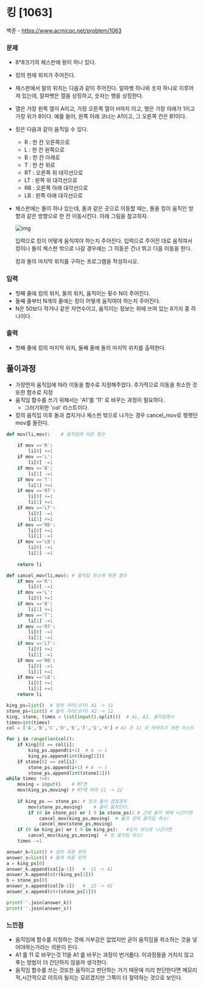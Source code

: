 # 킹 [1063]

백준 - https://www.acmicpc.net/problem/1063



### 문제

- 8*8크기의 체스판에 왕이 하나 있다. 

- 킹의 현재 위치가 주어진다. 

- 체스판에서 말의 위치는 다음과 같이 주어진다. 알파벳 하나와 숫자 하나로 이루어져 있는데, 알파벳은 열을 상징하고, 숫자는 행을 상징한다. 

- 열은 가장 왼쪽 열이 A이고, 가장 오른쪽 열이 H까지 이고, 행은 가장 아래가 1이고 가장 위가 8이다. 예를 들어, 왼쪽 아래 코너는 A1이고, 그 오른쪽 칸은 B1이다.

- 킹은 다음과 같이 움직일 수 있다.

  - R : 한 칸 오른쪽으로
  - L : 한 칸 왼쪽으로
  - B : 한 칸 아래로
  - T : 한 칸 위로
  - RT : 오른쪽 위 대각선으로
  - LT : 왼쪽 위 대각선으로
  - RB : 오른쪽 아래 대각선으로
  - LB : 왼쪽 아래 대각선으로

-  체스판에는 돌이 하나 있는데, 돌과 같은 곳으로 이동할 때는, 돌을 킹이 움직인 방향과 같은 방향으로 한 칸 이동시킨다. 아래 그림을 참고하자.

   ![img](https://www.acmicpc.net/upload/201003/abc.JPG)

   입력으로 킹이 어떻게 움직여야 하는지 주어진다. 입력으로 주어진 대로 움직여서 킹이나 돌이 체스판 밖으로 나갈 경우에는 그 이동은 건너 뛰고 다음 이동을 한다.

   킹과 돌의 마지막 위치를 구하는 프로그램을 작성하시오.

   

### 입력

- 첫째 줄에 킹의 위치, 돌의 위치, 움직이는 횟수 N이 주어진다. 
- 둘째 줄부터 N개의 줄에는 킹이 어떻게 움직여야 하는지 주어진다.
-  N은 50보다 작거나 같은 자연수이고, 움직이는 정보는 위에 쓰여 있는 8가지 중 하나이다.



### 출력

- 첫째 줄에 킹의 마지막 위치, 둘째 줄에 돌의 마지막 위치를 출력한다.



## 풀이과정



- 가장먼저 움직임에 따라 이동을 함수로 지정해주었다. 추가적으로 이동을 취소한 것 또한 함수로 지정
- 움직임 함수를 쓰기 위해서는 'A1'를 '11' 로 바꾸는 과정이 필요하다.
  - 그러기위한 'col' 리스트이다.
- 킹의 움직임 이후 돌과 겹치거나 체스판 밖으로 나가는 경우 cancel_mov로 행햇던 mov를 돌린다.



```python
def mov(li,mov):    # 움직임에 따른 함수
    
    if mov =='R':
        li[0] +=1
    if mov =='L':
        li[0] -=1
    if mov =='B':
        li[1] -=1
    if mov =='T':
        li[1] +=1
    if mov =='RT':
        li[0] +=1
        li[1] +=1
    if mov =='LT':
        li[0] -=1
        li[1] +=1
    if mov =='RB':
        li[0] +=1
        li[1] -=1
    if mov =='LB':
        li[0] -=1
        li[1] -=1
    
    return li

def cancel_mov(li,mov): # 움직임 취소에 따른 함수
    if mov =='R':
        li[0] -=1
    if mov =='L':
        li[0] +=1
    if mov =='B':
        li[1] +=1
    if mov =='T':
        li[1] -=1
    if mov =='RT':
        li[0] -=1
        li[1] -=1
    if mov =='LT':
        li[0] +=1
        li[1] -=1
    if mov =='RB':
        li[0] -=1
        li[1] +=1
    if mov =='LB':
        li[0] +=1
        li[1] +=1
    return li

king_ps=list()  # 킹의 자리(숫자) A1 -> 11
stone_ps=list() # 돌의 자리(숫자) A2 -> 12
king, stone, times = list(input().split())  # A1, A2, 움직임횟수
times=int(times)
col = ['A','B','C','D','E','F','G','H'] # A1 은 11 로 바꿔주기 위한 리스트

for i in range(len(col)):
    if king[0] == col[i]:
        king_ps.append(i+1)  # A -> 1
        king_ps.append(int(king[1]))
    if stone[0] == col[i]:
        stone_ps.append(i+1) # A -> 1
        stone_ps.append(int(stone[1]))
while times !=0:
    moving = input()    # RT면 
    mov(king_ps,moving) # RT에 따라 11 -> 22
    
    if king_ps == stone_ps: # 킹과 돌이 겹칠경우
        mov(stone_ps,moving)    # 돌이 움직인다.
        if (0 in stone_ps) or ( 9 in stone_ps): # 근데 돌이 밖에 나간다면
            cancel_mov(king_ps,moving)  # 돌과 킹의 움직임 취소!
            cancel_mov(stone_ps,moving)
    if (0 in king_ps) or ( 9 in king_ps):   #킹이 밖으로 나간다면
        cancel_mov(king_ps,moving)  # 킹 움직임 취소!
    times -=1

answer_k=list() # 킹의 최종 위치
answer_s=list() # 돌의 최종 위치
a = king_ps[0]
answer_k.append(col[a-1])   #  11 -> A1
answer_k.append(str(king_ps[1]))
b = stone_ps[0]
answer_s.append(col[b-1])   #  12 -> A2
answer_s.append(str(stone_ps[1]))

print(''.join(answer_k))
print(''.join(answer_s))
```



### 느낀점

- 움직임에 함수를 지정하는 것에 거부감은 없었지만 굳이 움직임을 취소하는 것을 넣어야하는가라는 의문이 든다.
- A1 를 11 로 바꾸는것 11을 A1 를 바꾸는 과정이 번거롭다. 이과정들을 거치지 않고 푸는 방법이 더 간단하지 않을까 생각한다.
- 움직임 함수를 쓰는 것또한 움직이고 판단하는 거기 때문에 미리 판단한다면 메모리적,시간적으로 이득이 될지는 모르겠지만 그쪽이 더 절약하는 것으로 보인다.